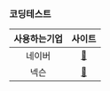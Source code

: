 
### 코딩테스트

| 사용하는기업              | 사이트     | 
|:-------------------:|:--------:|
| 네이버 | [:link:](https://www.codility.com/)     |  
| 넥슨 | [:link:](https://www.hackerrank.com/) |
